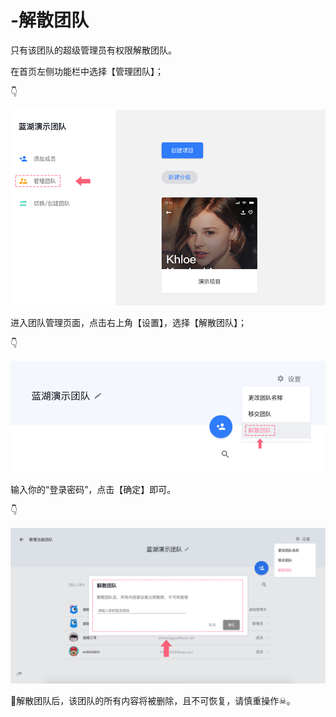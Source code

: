 # -解散团队

只有该团队的超级管理员有权限解散团队。 

在首页左侧功能栏中选择【管理团队】； 

👇

![](../../../.gitbook/assets/13%20%282%29.png)

进入团队管理页面，点击右上角【设置】，选择【解散团队】； 

👇

![](../../../.gitbook/assets/14%20%281%29.png)

输入你的“登录密码”，点击【确定】即可。

👇

![](../../../.gitbook/assets/15%20%281%29.png)

💌解散团队后，该团队的所有内容将被删除，且不可恢复，请慎重操作☠。 

